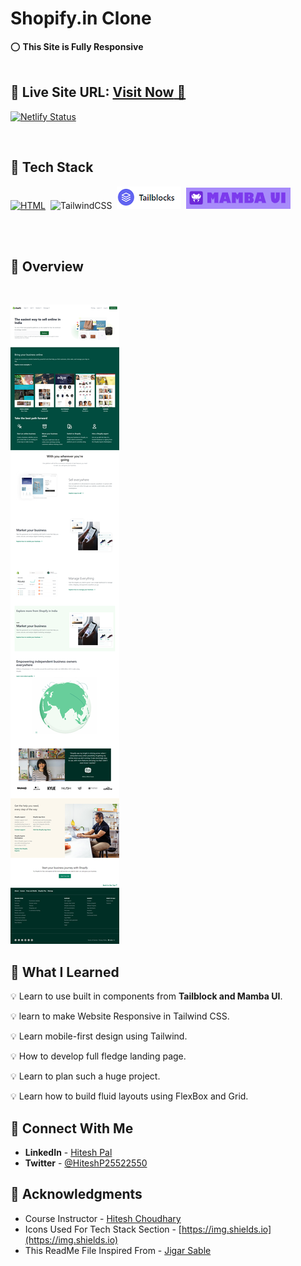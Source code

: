 # Shopify.in Clone

⭕ **This Site is Fully Responsive**
<br>
<br>

## 📌 **Live Site URL:** <a href="https://630267cc37e9f833a16db1b6--shopifyclone-hitesh-pal.netlify.app/">**Visit Now** 🚀</a>

[![Netlify Status](https://api.netlify.com/api/v1/badges/344549ae-66e2-4764-bbf4-fec794278719/deploy-status)](https://app.netlify.com/sites/genuine-arithmetic-f7729c/deploys)

<br>

## 📌 Tech Stack

[![HTML](https://img.shields.io/badge/html5%20-%23E34F26.svg?&style=for-the-badge&logo=html5&logoColor=white)](https://github.com/prakash-naikwadi)&nbsp;
<img alt="TailwindCSS" src="https://img.shields.io/badge/Tailwind_CSS-38B2AC?style=for-the-badge&logo=tailwind-css&logoColor=white"/>&nbsp;
<img alt="Tailwind Blocks" src="./images/tailblocks.PNG"/>&nbsp;
<img alt="Tailwind Blocks" src="./images/mamba.PNG"/>&nbsp;

<br>
<br>

## 📌 Overview

<br>

![Screenshot](./images/overview.png "Template Screenshot")

## 📌 What I Learned

💡 Learn to use built in components from **Tailblock and Mamba UI**.

💡 learn to make Website Responsive in Tailwind CSS.

💡 Learn mobile-first design using Tailwind.

💡 How to develop full fledge landing page.

💡 Learn to plan such a huge project.

💡 Learn how to build fluid layouts using FlexBox and Grid.

## 📌 Connect With Me

- **LinkedIn** - [Hitesh Pal](https://www.linkedin.com/in/hitesh-pal-8379011ab/)
- **Twitter** - [@HiteshP25522550](https://twitter.com/HiteshP25522550)

## 📌 Acknowledgments

- Course Instructor - [Hitesh Choudhary](https://github.com/hiteshchoudhary)
- Icons Used For Tech Stack Section - [https://img.shields.io](https://img.shields.io)
- This ReadMe File Inspired From - [Jigar Sable](https://github.com/jigar-sable)
